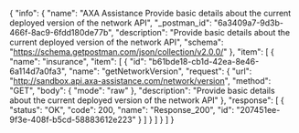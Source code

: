 {
  "info": {
    "name": "AXA Assistance Provide basic details about the current deployed version of the network API",
    "_postman_id": "6a3409a7-9d3b-466f-8ac9-6fdd180de77b",
    "description": "Provide basic details about the current deployed version of the network API",
    "schema": "https://schema.getpostman.com/json/collection/v2.0.0/"
  },
  "item": [
    {
      "name": "insurance",
      "item": [
        {
          "id": "b61bde18-cb1d-42ea-8e46-6a114d7a0fa3",
          "name": "getNetworkVersion",
          "request": {
            "url": "http://sandbox.api.axa-assistance.com/network/version",
            "method": "GET",
            "body": {
              "mode": "raw"
            },
            "description": "Provide basic details about the current deployed version of the network API"
          },
          "response": [
            {
              "status": "OK",
              "code": 200,
              "name": "Response_200",
              "id": "207451ee-9f3e-408f-b5cd-58883612e223"
            }
          ]
        }
      ]
    }
  ]
}